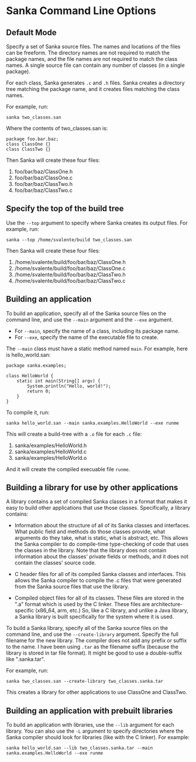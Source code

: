 # Sanka Command Line Options

## Default Mode

Specify a set of Sanka source files. The names and locations of the
files can be freeform. The directory names are not required to match
the package names, and the file names are not required to match the
class names. A single source file can contain any number of classes
(in a single package).

For each class, Sanka generates `.c` and `.h` files. Sanka creates a
directory tree matching the package name, and it creates files
matching the class names.

For example, run:
~~~
sanka two_classes.san
~~~
Where the contents of two_classes.san is:
~~~
package foo.bar.baz;
class ClassOne {}
class ClassTwo {}
~~~
Then Sanka will create these four files:
1. foo/bar/baz/ClassOne.h
2. foo/bar/baz/ClassOne.c
3. foo/bar/baz/ClassTwo.h
4. foo/bar/baz/ClassTwo.c

## Specify the top of the build tree

Use the `--top` argument to specify where Sanka creates its output
files. For example, run:
~~~
sanka --top /home/svalente/build two_classes.san
~~~
Then Sanka will create these four files:
1. /home/svalente/build/foo/bar/baz/ClassOne.h
2. /home/svalente/build/foo/bar/baz/ClassOne.c
3. /home/svalente/build/foo/bar/baz/ClassTwo.h
4. /home/svalente/build/foo/bar/baz/ClassTwo.c

## Building an application

To build an application, specify all of the Sanka source files on the
command line, and use the `--main` argument and the `--exe` argument.

* For `--main`, specify the name of a class, including its package name.
* For `--exe`, specify the name of the executable file to create.

The `--main` class must have a static method named `main`. For example,
here is hello_world.san:
~~~
package sanka.examples;

class HelloWorld {
    static int main(String[] argv) {
        System.println("Hello, world!");
        return 0;
    }
}
~~~
To compile it, run:
~~~
sanka hello_world.san --main sanka.examples.HelloWorld --exe runme
~~~
This will create a build-tree with a `.o` file for each `.c` file:
1. sanka/examples/HelloWorld.h
2. sanka/examples/HelloWorld.c
3. sanka/examples/HelloWorld.o

And it will create the compiled execuable file `runme`.

## Building a library for use by other applications

A library contains a set of compiled Sanka classes in a format that
makes it easy to build other applications that use those
classes. Specifically, a library contains:

* Information about the structure of all of its Sanka classes and
  interfaces. What public field and methods do those classes provide,
  what arguments do they take, what is static, what is abstract,
  etc. This allows the Sanka compiler to do compile-time type-checking
  of code that uses the classes in the library. Note that the library
  does not contain information about the classes' private fields or
  methods, and it does not contain the classes' source code.

* C header files for all of its compiled Sanka classes and interfaces.
  This allows the Sanka compiler to compile the .c files that were
  generated from the Sanka source files that use the library.

* Compiled object files for all of its classes. These files are stored
  in the ".a" format which is used by the C linker. These files are
  architecture-specific (x86_64, arm, etc.) So, like a C library, and
  unlike a Java library, a Sanka library is built specifically for the
  system where it is used.

To build a Sanka library, specify all of the Sanka source files on the
command line, and use the `--create-library` argument. Specify the
full filename for the new library. The compiler does not add any
prefix or suffix to the name. I have been using `.tar` as the filename
suffix (because the library is stored in tar file format). It might be
good to use a double-suffix like ".sanka.tar".

For example, run:
~~~
sanka two_classes.san --create-library two_classes.sanka.tar
~~~
This creates a library for other applications to use ClassOne and ClassTwo.

## Building an application with prebuilt libraries

To build an application with libraries, use the `--lib` argument for
each library. You can also use the `-L` argument to specify
directories where the Sanka compiler should look for libraries (like
with the C linker). For example:
~~~
sanka hello_world.san --lib two_classes.sanka.tar --main sanka.examples.HelloWorld --exe runme
~~~
